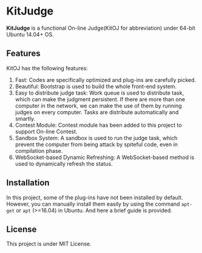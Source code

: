 # KitJudge

**KitJudge** is a functional On-line Judge(KitOJ for abbreviation) under 64-bit Ubuntu 14.04+ OS. 

## Features

KitOJ has the following features:

1. Fast: Codes are specifically optimized and plug-ins are carefully picked.
2. Beautiful: Bootstrap is used to build the whole front-end system.
3. Easy to distribute judge task: Work queue is used to distribute task, which can make the judgment persistent. If there are more than one computer in the network, we can make the use of them by running judges on every computer. Tasks are distribute automatically and smartly.
4. Contest Module: Contest module has been added to this project to support On-line Contest.
5. Sandbox System: A sandbox is used to run the judge task, which prevent the computer from being attack by spiteful code, even in compilation phase.
6. WebSocket-based Dynamic Refreshing: A WebSocket-based method is used to dynamically refresh the status.

## Installation

In this project, some of the plug-ins have not been installed by default. However, you can manually install them easily by using the command ```apt-get``` or ```apt``` (>=16.04) in Ubuntu. And here a brief guide is provided.

## License

This project is under MIT License.